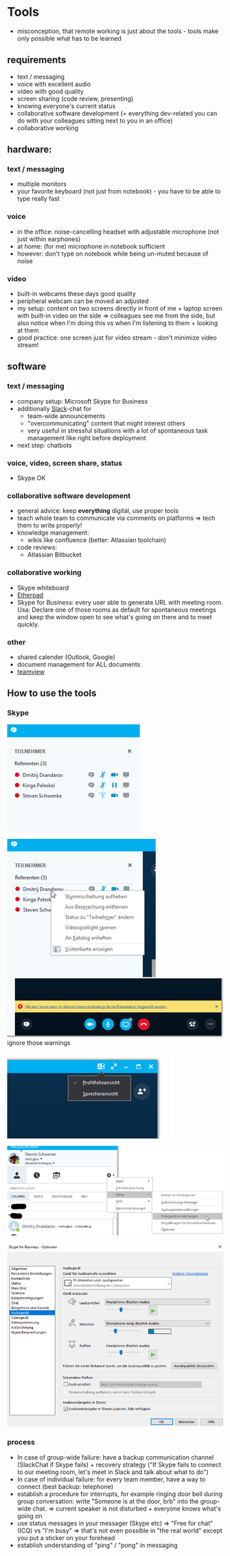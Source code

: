 # Tools
- misconception, that remote working is just about the tools - tools make only possible what has to be learned

## requirements
- text / messaging
- voice with excellent audio
- video with good quality
- screen sharing (code review, presenting)
- knowing everyone's current status
- collaborative software development (= everything dev-related you can do with your colleagues sitting next to you in an office)
- collaborative working

## hardware:
### text / messaging
- multiple monitors
- your favorite keyboard (not just from notebook) - you have to be able to type really fast

### voice
- in the office: noise-cancelling headset with adjustable microphone (not just within earphones)
- at home: (for me) microphone in notebook sufficient
- however: don't type on notebook while being un-muted because of noise

### video
- built-in webcams these days good quality
- peripheral webcam can be moved an adjusted
- my setup: content on two screens directly in front of me + laptop screen with built-in video on the side => colleagues see me from the side, but also notice when I'm doing this vs when I'm listening to them + looking at them
- good practice: one screen just for video stream - don't minimize video stream! 
 
## software
### text / messaging
- company setup: Microsoft Skype for Business
- additionally [Slack](slack.com/)-chat for
    - team-wide announcements
    - "overcommunicating" content that might interest others
    - very useful in stressful situations with a lot of spontaneous task management like right before deployment
- next step: chatbots 

### voice, video, screen share, status
- Skype OK

### collaborative software development
- general advice: keep __everything__ digital, use proper tools
- teach whole team to communicate via comments on platforms => tech them to write properly!
- knowledge management:
    - wikis like confluence (better: Atlassian toolchain)
- code reviews:
    - Atlassian Bitbucket

### collaborative working
- Skype whiteboard
- [Etherpad](http://etherpad.org)
- Skype for Business: every user able to generate URL with meeting room. Usa: Declare one of those rooms as default for spontaneous meetings and keep the window open to see what's going on there and to meet quickly.

### other
- shared calender (Outlook, Google)
- document management for ALL documents
- [teamview](https://www.teamviewer.com/de/)

## How to use the tools
### Skype

![alt text](slides/skype_attendeeList.png)

![alt text](slides/skype_attendeeOptions.png)
![alt text](slides/skype_warnings.png)
ignore those warnings

![alt text](slides/skype_sprecheransicht.png)

![alt text](slides/skype_options.png)

![alt text](slides/skype_optionsDetails.png)

### process
- In case of group-wide failure: have a backup communication channel (SlackChat if Skype fails) + recovery strategy ("If Skype fails to connect to our meeting room, let's meet in Slack and talk about what to do")
- In case of individual failure: for every team member, have a way to connect (best backup: telephone)
- establish a procedure for interrupts, for example ringing door bell during group conversation: write "Someone is at the door, brb" into the group-wide chat. => current speaker is not disturbed + everyone knows what's going on 
- use status messages in your messager (Skype etc) => "Free for chat" (ICQ) vs "I'm busy" => that's not even possible in "the real world" except you put a sticker on your forehead
- establish understanding of "ping" / "pong" in messaging
